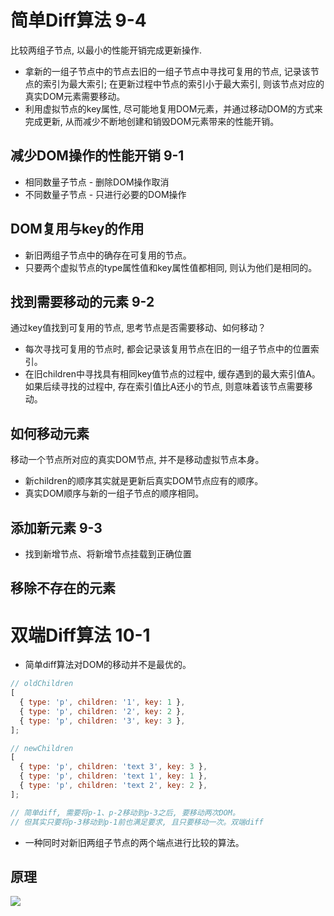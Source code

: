 # 简单Diff算法 9-4
比较两组子节点, 以最小的性能开销完成更新操作.
* 拿新的一组子节点中的节点去旧的一组子节点中寻找可复用的节点, 记录该节点的索引为最大索引; 在更新过程中节点的索引小于最大索引, 则该节点对应的真实DOM元素需要移动。
* 利用虚拟节点的key属性, 尽可能地复用DOM元素，并通过移动DOM的方式来完成更新, 从而减少不断地创建和销毁DOM元素带来的性能开销。

## 减少DOM操作的性能开销 9-1
* 相同数量子节点 - 删除DOM操作取消
* 不同数量子节点 - 只进行必要的DOM操作

## DOM复用与key的作用
* 新旧两组子节点中的确存在可复用的节点。
* 只要两个虚拟节点的type属性值和key属性值都相同, 则认为他们是相同的。

## 找到需要移动的元素 9-2
通过key值找到可复用的节点, 思考节点是否需要移动、如何移动？
* 每次寻找可复用的节点时, 都会记录该复用节点在旧的一组子节点中的位置索引。
* 在旧children中寻找具有相同key值节点的过程中, 缓存遇到的最大索引值A。如果后续寻找的过程中, 存在索引值比A还小的节点, 则意味着该节点需要移动。

## 如何移动元素
移动一个节点所对应的真实DOM节点, 并不是移动虚拟节点本身。
* 新children的顺序其实就是更新后真实DOM节点应有的顺序。
* 真实DOM顺序与新的一组子节点的顺序相同。

## 添加新元素 9-3
* 找到新增节点、将新增节点挂载到正确位置

## 移除不存在的元素

# 双端Diff算法 10-1
* 简单diff算法对DOM的移动并不是最优的。
```js
// oldChildren
[
  { type: 'p', children: '1', key: 1 },
  { type: 'p', children: '2', key: 2 },
  { type: 'p', children: '3', key: 3 },
];

// newChildren
[
  { type: 'p', children: 'text 3', key: 3 },
  { type: 'p', children: 'text 1', key: 1 },
  { type: 'p', children: 'text 2', key: 2 },
];

// 简单diff, 需要将p-1、p-2移动到p-3之后, 要移动两次DOM。
// 但其实只要将p-3移动到p-1前也满足要求, 且只要移动一次。双端diff
```
* 一种同时对新旧两组子节点的两个端点进行比较的算法。

## 原理
![](./WechatIMG28.jpeg)